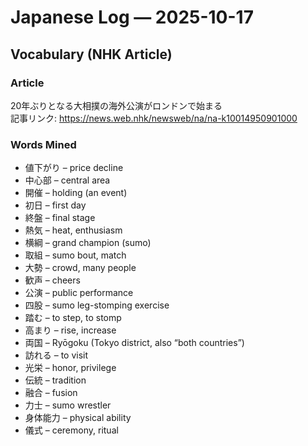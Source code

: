 # Japanese Log — 2025-10-17  
## Vocabulary (NHK Article)

### Article
20年ぶりとなる大相撲の海外公演がロンドンで始まる  
記事リンク: https://news.web.nhk/newsweb/na/na-k10014950901000  

### Words Mined
- 値下がり – price decline  
- 中心部 – central area  
- 開催 – holding (an event)  
- 初日 – first day  
- 終盤 – final stage  
- 熱気 – heat, enthusiasm  
- 横綱 – grand champion (sumo)  
- 取組 – sumo bout, match  
- 大勢 – crowd, many people  
- 歓声 – cheers  
- 公演 – public performance  
- 四股 – sumo leg-stomping exercise  
- 踏む – to step, to stomp  
- 高まり – rise, increase  
- 両国 – Ryōgoku (Tokyo district, also “both countries”)  
- 訪れる – to visit  
- 光栄 – honor, privilege  
- 伝統 – tradition  
- 融合 – fusion  
- 力士 – sumo wrestler  
- 身体能力 – physical ability  
- 儀式 – ceremony, ritual  